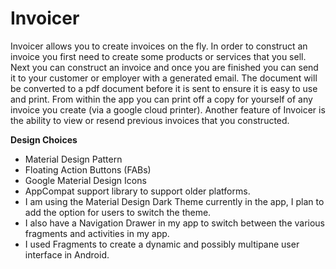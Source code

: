# Invoicer

Invoicer allows you to create invoices on the fly. In order to construct an invoice you first need to create some products or services that you sell. Next you can construct an invoice and once you are finished you can send it to your customer or employer with a generated email. The document will be converted to a pdf document before it is sent to ensure it is easy to use and print. From within the app you can print off a copy for yourself of any invoice you create (via a google cloud printer). Another feature of Invoicer is the ability to view or resend previous invoices that you constructed. 

<strong>Design Choices</strong>

* Material Design Pattern
* Floating Action Buttons (FABs)
* Google Material Design Icons 
* AppCompat support library to support older platforms.
* I am using the Material Design Dark Theme currently in the app, I plan to add the option for users to switch the theme. 
* I also have a Navigation Drawer in my app to switch between the various fragments and activities in my app. 
* I used Fragments to create a dynamic and possibly multipane user interface in Android. 

